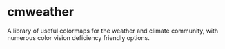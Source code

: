 # cmweather
A library of useful colormaps for the weather and climate community, with numerous color vision deficiency friendly options.
